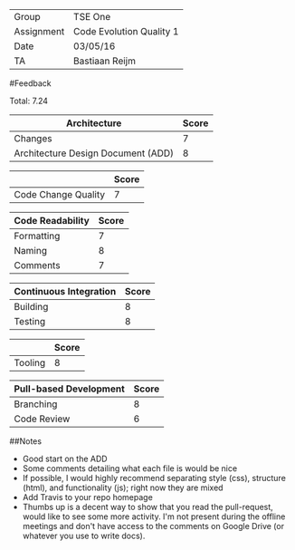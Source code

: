 |      |            |
|------|------------|
|Group | TSE One |
|Assignment|Code Evolution Quality 1|
|Date|03/05/16|
|TA|Bastiaan Reijm|

#Feedback

Total: 7.24

| Architecture                       | Score |
|------------------------------------|-------|
| Changes                            | 7     |
| Architecture Design Document (ADD) | 8     |

|                     | Score |
|---------------------|-------|
| Code Change Quality | 7     |

| Code Readability | Score |
|------------------|-------|
| Formatting       | 7     |
| Naming           | 8     |
| Comments         | 7     |

| Continuous Integration | Score |
|------------------------|-------|
| Building               | 8     |
| Testing                | 8     |

|         | Score |
|---------|-------|
| Tooling | 8     |

| Pull-based Development | Score |
|------------------------|-------|
| Branching              | 8     |
| Code Review            | 6     |

##Notes
* Good start on the ADD
* Some comments detailing what each file is would be nice
* If possible, I would highly recommend separating style (css), structure (html), and functionality (js); right now they are mixed
* Add Travis to your repo homepage
* Thumbs up is a decent way to show that you read the pull-request, would like to see some more activity. I'm not present during the offline meetings and don't have access to the comments on Google Drive (or whatever you use to write docs).